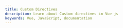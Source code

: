 ```yaml
---
title: Custom Directives
description: Learn about Custom directives in Vue js
keywords: Vue, JavaScript, documentation
---
```

